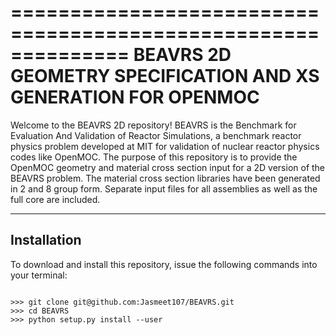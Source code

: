 ==============================================================
BEAVRS 2D GEOMETRY SPECIFICATION AND XS GENERATION FOR OPENMOC
==============================================================

Welcome to the BEAVRS 2D repository! BEAVRS is the Benchmark for
Evaluation And Validation of Reactor Simulations, a benchmark reactor
physics problem developed at MIT for validation of nuclear reactor 
physics codes like OpenMOC. The purpose of this repository is to provide 
the OpenMOC geometry and material cross section input for a 2D version 
of the BEAVRS problem. The material cross section libraries have been 
generated in 2 and 8 group form. Separate input files for all assemblies 
as well as the full core are included. 

------------
Installation
------------

To download and install this repository, issue the following commands
into your terminal:

<pre><code>
>>> git clone git@github.com:Jasmeet107/BEAVRS.git
>>> cd BEAVRS
>>> python setup.py install --user
</code></pre>
